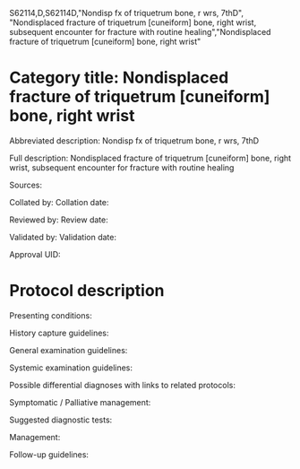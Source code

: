S62114,D,S62114D,"Nondisp fx of triquetrum bone, r wrs, 7thD", "Nondisplaced fracture of triquetrum [cuneiform] bone, right wrist, subsequent encounter for fracture with routine healing","Nondisplaced fracture of triquetrum [cuneiform] bone, right wrist"
# Category title: Nondisplaced fracture of triquetrum [cuneiform] bone, right wrist

Abbreviated description: Nondisp fx of triquetrum bone, r wrs, 7thD

Full description: Nondisplaced fracture of triquetrum [cuneiform] bone, right wrist, subsequent encounter for fracture with routine healing

Sources:

Collated by:
Collation date:

Reviewed by:
Review date:

Validated by:
Validation date:

Approval UID:

# Protocol description

Presenting conditions:

History capture guidelines:

General examination guidelines:

Systemic examination guidelines:

Possible differential diagnoses with links to related protocols:

Symptomatic / Palliative management:

Suggested diagnostic tests:

Management:

Follow-up guidelines:
